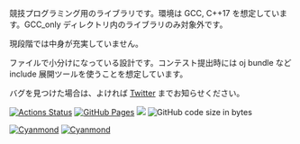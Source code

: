競技プログラミング用のライブラリです。環境は GCC, C++17 を想定しています。GCC_only ディレクトリ内のライブラリのみ対象外です。

現段階では中身が充実していません。

ファイルで小分けになっている設計です。コンテスト提出時には oj bundle など include 展開ツールを使うことを想定しています。

バグを見つけた場合は、よければ [Twitter](https://twitter.com/Cyanmond_mapr) までお知らせください。

[![Actions Status](https://github.com/Cyanmond/library/workflows/verify/badge.svg)](https://github.com/Cyanmond/library/actions)
[![GitHub Pages](https://img.shields.io/static/v1?label=GitHub+Pages&message=+&color=brightgreen&logo=github)](https://Cyanmond.github.io/library/)
[![](https://img.shields.io/badge/license-CC0_License-blue.svg)](https://github.com/Cyanmond/library/blob/main/LICENSE)
![GitHub code size in bytes](https://img.shields.io/github/languages/code-size/Cyanmond/library?style=flat-square)

[![Cyanmond](https://img.shields.io/endpoint?url=https%3A%2F%2Fatcoder-badges.now.sh%2Fapi%2Fatcoder%2Fjson%2FCyanmond)](https://atcoder.jp/users/Cyanmond)
[![Cyanmond](https://img.shields.io/endpoint?url=https%3A%2F%2Fatcoder-badges.now.sh%2Fapi%2Fcodeforces%2Fjson%2FCyanmond)](https://codeforces.com/profile/Cyanmond)